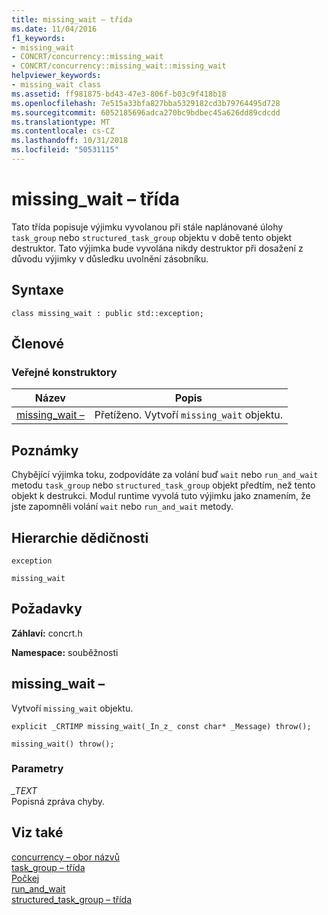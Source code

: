 ```yaml
---
title: missing_wait – třída
ms.date: 11/04/2016
f1_keywords:
- missing_wait
- CONCRT/concurrency::missing_wait
- CONCRT/concurrency::missing_wait::missing_wait
helpviewer_keywords:
- missing_wait class
ms.assetid: ff981875-bd43-47e3-806f-b03c9f418b18
ms.openlocfilehash: 7e515a33bfa827bba5329182cd3b79764495d728
ms.sourcegitcommit: 6052185696adca270bc9bdbec45a626dd89cdcdd
ms.translationtype: MT
ms.contentlocale: cs-CZ
ms.lasthandoff: 10/31/2018
ms.locfileid: "50531115"
---
```

# <a name="missingwait-class"></a>missing_wait – třída

Tato třída popisuje výjimku vyvolanou při stále naplánované úlohy `task_group` nebo `structured_task_group` objektu v době tento objekt destruktor. Tato výjimka bude vyvolána nikdy destruktor při dosažení z důvodu výjimky v důsledku uvolnění zásobníku.

## <a name="syntax"></a>Syntaxe

```
class missing_wait : public std::exception;
```

## <a name="members"></a>Členové

### <a name="public-constructors"></a>Veřejné konstruktory

|Název|Popis|
|----------|-----------------|
|[missing_wait –](#ctor)|Přetíženo. Vytvoří `missing_wait` objektu.|

## <a name="remarks"></a>Poznámky

Chybějící výjimka toku, zodpovídáte za volání buď `wait` nebo `run_and_wait` metodu `task_group` nebo `structured_task_group` objekt předtím, než tento objekt k destrukci. Modul runtime vyvolá tuto výjimku jako znamením, že jste zapomněli volání `wait` nebo `run_and_wait` metody.

## <a name="inheritance-hierarchy"></a>Hierarchie dědičnosti

`exception`

`missing_wait`

## <a name="requirements"></a>Požadavky

**Záhlaví:** concrt.h

**Namespace:** souběžnosti

##  <a name="ctor"></a> missing_wait –

Vytvoří `missing_wait` objektu.

```
explicit _CRTIMP missing_wait(_In_z_ const char* _Message) throw();

missing_wait() throw();
```

### <a name="parameters"></a>Parametry

*_TEXT*<br/>
Popisná zpráva chyby.

## <a name="see-also"></a>Viz také

[concurrency – obor názvů](concurrency-namespace.md)<br/>
[task_group – třída](task-group-class.md)<br/>
[Počkej](task-group-class.md)<br/>
[run_and_wait](task-group-class.md)<br/>
[structured_task_group – třída](structured-task-group-class.md)
